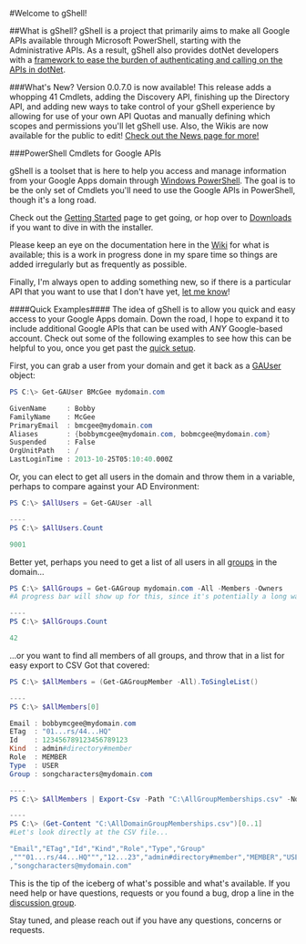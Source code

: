 #Welcome to gShell!

##What is gShell?
gShell is a project that primarily aims to make all Google APIs available through Microsoft PowerShell, starting with the Administrative APIs. As a result, gShell also provides dotNet developers with a [framework to ease the burden of authenticating and calling on the APIs in dotNet](https://github.com/squid808/gShell/wiki/DotNet-Guide).

###What's New?
Version 0.0.7.0 is now available! This release adds a whopping 41 Cmdlets, adding the Discovery API, finishing up the Directory API, and adding new ways to take control of your gShell experience by allowing for use of your own API Quotas and manually defining which scopes and permissions you'll let gShell use. Also, the Wikis are now available for the public to edit! [Check out the News page for more!](https://github.com/squid808/gShell/wiki/News)

###PowerShell Cmdlets for Google APIs

gShell is a toolset that is here to help you access and manage information from your Google Apps domain through [Windows PowerShell](http://en.wikipedia.org/wiki/Windows_PowerShell). The goal is to be the only set of Cmdlets you'll need to use the Google APIs in PowerShell, though it's a long road.

Check out the [Getting Started](https://github.com/squid808/gShell/wiki/Getting-Started) page to get going, or hop over to [Downloads](https://github.com/squid808/gShell/wiki/Downloads) if you want to dive in with the installer.

Please keep an eye on the documentation here in the [Wiki](https://github.com/squid808/gShell/wiki) for what is available; this is a work in progress done in my spare time so things are added irregularly but as frequently as possible.

Finally, I'm always open to adding something new, so if there is a particular API that you want to use that I don't have yet, [let me know](https://github.com/squid808/gShell/wiki/Discussion-Groups)!

####Quick Examples####
The idea of gShell is to allow you quick and easy access to your Google Apps domain. Down the road, I hope to expand it to include additional Google APIs that can be used with _ANY_ Google-based account. Check out some of the following examples to see how this can be helpful to you, once you get past the [quick setup](https://github.com/squid808/gShell/wiki/Getting-Started).

First, you can grab a user from your domain and get it back as a [GAUser](https://github.com/squid808/gShell/wiki/GAUser) object:
```PowerShell
PS C:\> Get-GAUser BMcGee mydomain.com

GivenName     : Bobby
FamilyName    : McGee
PrimaryEmail  : bmcgee@mydomain.com
Aliases       : {bobbymcgee@mydomain.com, bobmcgee@mydomain.com}
Suspended     : False
OrgUnitPath   : /
LastLoginTime : 2013-10-25T05:10:40.000Z
```
Or, you can elect to get all users in the domain and throw them in a variable, perhaps to compare against your AD Environment:

```PowerShell
PS C:\> $AllUsers = Get-GAUser -all

----
PS C:\> $AllUsers.Count

9001
```

Better yet, perhaps you need to get a list of all users in all [groups](https://github.com/squid808/gShell/wiki/GAGroup) in the domain...
```PowerShell
PS C:\> $AllGroups = Get-GAGroup mydomain.com -All -Members -Owners
#A progress bar will show up for this, since it's potentially a long wait

----
PS C:\> $AllGroups.Count

42
```
...or you want to find all members of all groups, and throw that in a list for easy export to CSV Got that covered:

```PowerShell
PS C:\> $AllMembers = (Get-GAGroupMember -All).ToSingleList()

----
PS C:\> $AllMembers[0]

Email : bobbymcgee@mydomain.com
ETag  : "01...rs/44...HQ"
Id    : 123456789123456789123
Kind  : admin#directory#member
Role  : MEMBER
Type  : USER
Group : songcharacters@mydomain.com

----
PS C:\> $AllMembers | Export-Csv -Path "C:\AllGroupMemberships.csv" -NoTypeInformation

----
PS C:\> (Get-Content "C:\AllDomainGroupMemberships.csv")[0..1]
#Let's look directly at the CSV file...

"Email","ETag","Id","Kind","Role","Type","Group"
,"""01...rs/44...HQ""","12...23","admin#directory#member","MEMBER","USER"
,"songcharacters@mydomain.com"
```

This is the tip of the iceberg of what's possible and what's available. If you need help or have questions, requests or you found a bug, drop a line in the [discussion group](https://github.com/squid808/gShell/wiki/Discussion-Groups).

Stay tuned, and please reach out if you have any questions, concerns or requests.
